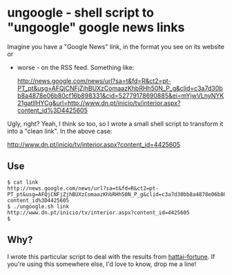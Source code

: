 # ungoogle - shell script to "ungoogle" google news links

Imagine you have a "Google News" link, in the format you see on its website or
- worse - on the RSS feed. Something like:

   http://news.google.com/news/url?sa=t&fd=R&ct2=pt-PT_pt&usg=AFQjCNFjZjhBUXzComaazKhbRHh50N_P_g&clid=c3a7d30bb8a4878e06b80cf16b898331&cid=52779178690885&ei=mYjwVLnyNYK21gatlIHYCg&url=http://www.dn.pt/inicio/tv/interior.aspx?content_id%3D4425605

Ugly, right? Yeah, I think so too, so I wrote a small shell script to transform
it into a "clean link". In the above case:

   http://www.dn.pt/inicio/tv/interior.aspx?content_id=4425605

## Use

```
$ cat link
http://news.google.com/news/url?sa=t&fd=R&ct2=pt-PT_pt&usg=AFQjCNFjZjhBUXzComaazKhbRHh50N_P_g&clid=c3a7d30bb8a4878e06b80cf16b898331&cid=52779178690885&ei=mYjwVLnyNYK21gatlIHYCg&url=http://www.dn.pt/inicio/tv/interior.aspx?content_id%3D4425605
$ ./ungoogle.sh link
http://www.dn.pt/inicio/tv/interior.aspx?content_id=4425605
$
```

## Why?

I wrote this particular script to deal with the results from
[hattai-fortune](https://github.com/marado/hattai-fortune). If you're using
this somewhere else, I'd love to know, drop me a line!
